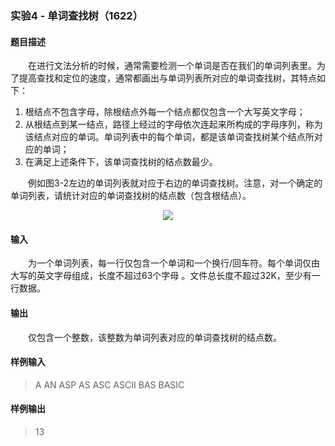 ### 实验4 - 单词查找树（1622）
#### 题目描述
&emsp;&emsp;在进行文法分析的时候，通常需要检测一个单词是否在我们的单词列表里。为了提高查找和定位的速度，通常都画出与单词列表所对应的单词查找树，其特点如下：
1. 根结点不包含字母，除根结点外每一个结点都仅包含一个大写英文字母；
2. 从根结点到某一结点，路径上经过的字母依次连起来所构成的字母序列，称为该结点对应的单词。单词列表中的每个单词，都是该单词查找树某个结点所对应的单词；
3. 在满足上述条件下，该单词查找树的结点数最少。

&emsp;&emsp;例如图3-2左边的单词列表就对应于右边的单词查找树。注意，对一个确定的单词列表，请统计对应的单词查找树的结点数（包含根结点）。

<center>

![](/images/chapter_2/pimg1622_1.gif)

</center>

#### 输入
&emsp;&emsp;为一个单词列表，每一行仅包含一个单词和一个换行/回车符。每个单词仅由大写的英文字母组成，长度不超过63个字母 。文件总长度不超过32K，至少有一行数据。
#### 输出
&emsp;&emsp;仅包含一个整数，该整数为单词列表对应的单词查找树的结点数。
#### 样例输入
>A
AN
ASP
AS
ASC
ASCII
BAS
BASIC
#### 样例输出
>13
